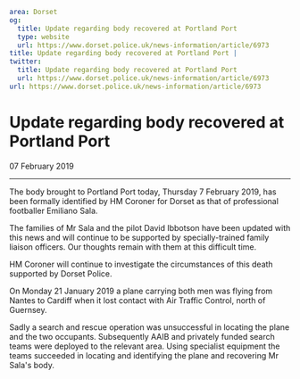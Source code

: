 ```yaml
area: Dorset
og:
  title: Update regarding body recovered at Portland Port
  type: website
  url: https://www.dorset.police.uk/news-information/article/6973
title: Update regarding body recovered at Portland Port |
twitter:
  title: Update regarding body recovered at Portland Port
  url: https://www.dorset.police.uk/news-information/article/6973
url: https://www.dorset.police.uk/news-information/article/6973
```

# Update regarding body recovered at Portland Port

07 February 2019

* * *

The body brought to Portland Port today, Thursday 7 February 2019, has been formally identified by HM Coroner for Dorset as that of professional footballer Emiliano Sala.

The families of Mr Sala and the pilot David Ibbotson have been updated with this news and will continue to be supported by specially-trained family liaison officers. Our thoughts remain with them at this difficult time.

HM Coroner will continue to investigate the circumstances of this death supported by Dorset Police.

On Monday 21 January 2019 a plane carrying both men was flying from Nantes to Cardiff when it lost contact with Air Traffic Control, north of Guernsey.

Sadly a search and rescue operation was unsuccessful in locating the plane and the two occupants. Subsequently AAIB and privately funded search teams were deployed to the relevant area. Using specialist equipment the teams succeeded in locating and identifying the plane and recovering Mr Sala's body.
